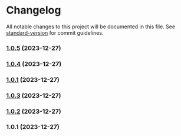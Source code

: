 # Changelog

All notable changes to this project will be documented in this file. See [standard-version](https://github.com/conventional-changelog/standard-version) for commit guidelines.

### [1.0.5](https://github.com/Drogal/Drogal.UI/compare/v1.0.4...v1.0.5) (2023-12-27)

### [1.0.4](https://github.com/Drogal/Drogal.UI/compare/v1.0.3...v1.0.4) (2023-12-27)

### [1.0.1](https://github.com/Drogal/Drogal.UI/compare/v1.0.3...v1.0.1) (2023-12-27)

### [1.0.3](https://github.com/Drogal/Drogal.UI/compare/v1.0.2...v1.0.3) (2023-12-27)

### [1.0.2](https://github.com/Drogal/Drogal.UI/compare/v1.0.1...v1.0.2) (2023-12-27)

### 1.0.1 (2023-12-27)
